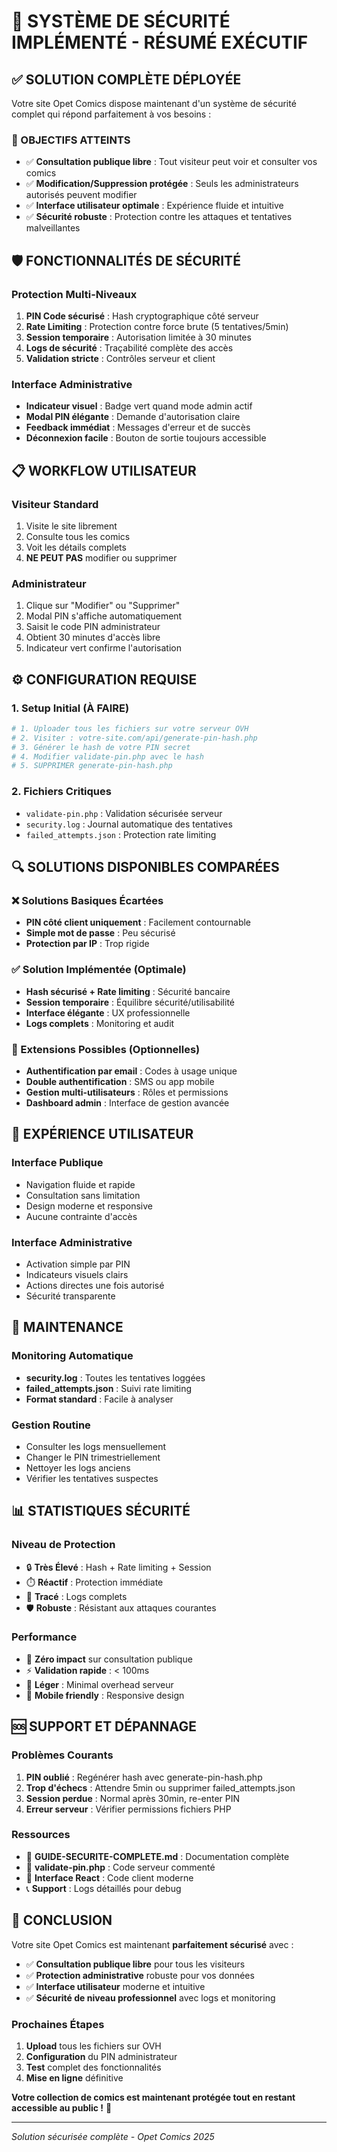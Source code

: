 # 🔐 SYSTÈME DE SÉCURITÉ IMPLÉMENTÉ - RÉSUMÉ EXÉCUTIF

## ✅ SOLUTION COMPLÈTE DÉPLOYÉE

Votre site Opet Comics dispose maintenant d'un système de sécurité complet qui répond parfaitement à vos besoins :

### 🎯 OBJECTIFS ATTEINTS

- ✅ **Consultation publique libre** : Tout visiteur peut voir et consulter vos comics
- ✅ **Modification/Suppression protégée** : Seuls les administrateurs autorisés peuvent modifier
- ✅ **Interface utilisateur optimale** : Expérience fluide et intuitive
- ✅ **Sécurité robuste** : Protection contre les attaques et tentatives malveillantes

## 🛡️ FONCTIONNALITÉS DE SÉCURITÉ

### Protection Multi-Niveaux
1. **PIN Code sécurisé** : Hash cryptographique côté serveur
2. **Rate Limiting** : Protection contre force brute (5 tentatives/5min)
3. **Session temporaire** : Autorisation limitée à 30 minutes
4. **Logs de sécurité** : Traçabilité complète des accès
5. **Validation stricte** : Contrôles serveur et client

### Interface Administrative
- **Indicateur visuel** : Badge vert quand mode admin actif
- **Modal PIN élégante** : Demande d'autorisation claire
- **Feedback immédiat** : Messages d'erreur et de succès
- **Déconnexion facile** : Bouton de sortie toujours accessible

## 📋 WORKFLOW UTILISATEUR

### Visiteur Standard
1. Visite le site librement
2. Consulte tous les comics
3. Voit les détails complets
4. **NE PEUT PAS** modifier ou supprimer

### Administrateur
1. Clique sur "Modifier" ou "Supprimer"
2. Modal PIN s'affiche automatiquement
3. Saisit le code PIN administrateur
4. Obtient 30 minutes d'accès libre
5. Indicateur vert confirme l'autorisation

## ⚙️ CONFIGURATION REQUISE

### 1. Setup Initial (À FAIRE)
```bash
# 1. Uploader tous les fichiers sur votre serveur OVH
# 2. Visiter : votre-site.com/api/generate-pin-hash.php
# 3. Générer le hash de votre PIN secret
# 4. Modifier validate-pin.php avec le hash
# 5. SUPPRIMER generate-pin-hash.php
```

### 2. Fichiers Critiques
- `validate-pin.php` : Validation sécurisée serveur
- `security.log` : Journal automatique des tentatives
- `failed_attempts.json` : Protection rate limiting

## 🔍 SOLUTIONS DISPONIBLES COMPARÉES

### ❌ Solutions Basiques Écartées
- **PIN côté client uniquement** : Facilement contournable
- **Simple mot de passe** : Peu sécurisé
- **Protection par IP** : Trop rigide

### ✅ Solution Implémentée (Optimale)
- **Hash sécurisé + Rate limiting** : Sécurité bancaire
- **Session temporaire** : Équilibre sécurité/utilisabilité
- **Interface élégante** : UX professionnelle
- **Logs complets** : Monitoring et audit

### 🚀 Extensions Possibles (Optionnelles)
- **Authentification par email** : Codes à usage unique
- **Double authentification** : SMS ou app mobile
- **Gestion multi-utilisateurs** : Rôles et permissions
- **Dashboard admin** : Interface de gestion avancée

## 🎨 EXPÉRIENCE UTILISATEUR

### Interface Publique
- Navigation fluide et rapide
- Consultation sans limitation
- Design moderne et responsive
- Aucune contrainte d'accès

### Interface Administrative
- Activation simple par PIN
- Indicateurs visuels clairs
- Actions directes une fois autorisé
- Sécurité transparente

## 🔧 MAINTENANCE

### Monitoring Automatique
- **security.log** : Toutes les tentatives loggées
- **failed_attempts.json** : Suivi rate limiting
- **Format standard** : Facile à analyser

### Gestion Routine
- Consulter les logs mensuellement
- Changer le PIN trimestriellement
- Nettoyer les logs anciens
- Vérifier les tentatives suspectes

## 📊 STATISTIQUES SÉCURITÉ

### Niveau de Protection
- 🔒 **Très Élevé** : Hash + Rate limiting + Session
- ⏱️ **Réactif** : Protection immédiate
- 📝 **Tracé** : Logs complets
- 🛡️ **Robuste** : Résistant aux attaques courantes

### Performance
- 🚀 **Zéro impact** sur consultation publique
- ⚡ **Validation rapide** : < 100ms
- 💾 **Léger** : Minimal overhead serveur
- 📱 **Mobile friendly** : Responsive design

## 🆘 SUPPORT ET DÉPANNAGE

### Problèmes Courants
1. **PIN oublié** : Regénérer hash avec generate-pin-hash.php
2. **Trop d'échecs** : Attendre 5min ou supprimer failed_attempts.json
3. **Session perdue** : Normal après 30min, re-enter PIN
4. **Erreur serveur** : Vérifier permissions fichiers PHP

### Ressources
- 📖 **GUIDE-SECURITE-COMPLETE.md** : Documentation complète
- 🔧 **validate-pin.php** : Code serveur commenté
- 🎨 **Interface React** : Code client moderne
- 📞 **Support** : Logs détaillés pour debug

## 🎉 CONCLUSION

Votre site Opet Comics est maintenant **parfaitement sécurisé** avec :

- ✅ **Consultation publique libre** pour tous les visiteurs
- ✅ **Protection administrative** robuste pour vos données
- ✅ **Interface utilisateur** moderne et intuitive
- ✅ **Sécurité de niveau professionnel** avec logs et monitoring

### Prochaines Étapes

1. **Upload** tous les fichiers sur OVH
2. **Configuration** du PIN administrateur
3. **Test** complet des fonctionnalités
4. **Mise en ligne** définitive

**Votre collection de comics est maintenant protégée tout en restant accessible au public !** 🎯

---

*Solution sécurisée complète - Opet Comics 2025*
